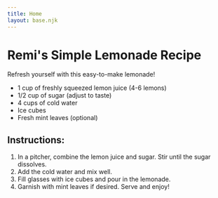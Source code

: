 ```yaml
---
title: Home
layout: base.njk
---
```


<h1>Remi's Simple Lemonade Recipe</h1>

<p>Refresh yourself with this easy-to-make lemonade!</p>

<ul>
  <li>1 cup of freshly squeezed lemon juice (4-6 lemons)</li>
  <li>1/2 cup of sugar (adjust to taste)</li>
  <li>4 cups of cold water</li>
  <li>Ice cubes</li>
  <li>Fresh mint leaves (optional)</li>
</ul>

<h2>Instructions:</h2>
<ol>
  <li>In a pitcher, combine the lemon juice and sugar. Stir until the sugar dissolves.</li>
  <li>Add the cold water and mix well.</li>
  <li>Fill glasses with ice cubes and pour in the lemonade.</li>
  <li>Garnish with mint leaves if desired. Serve and enjoy!</li>
</ol>
